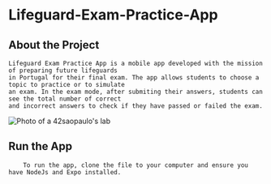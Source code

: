 # Lifeguard-Exam-Practice-App

## About the Project

	Lifeguard Exam Practice App is a mobile app developed with the mission of preparing future lifeguards
	in Portugal for their final exam. The app allows students to choose a topic to practice or to simulate 
	an exam. In the exam mode, after submiting their answers, students can see the total number of correct 
	and incorrect answers to check if they have passed or failed the exam. 
	
![Photo of a 42saopaulo's lab](https://i.ibb.co/8zVDyR0/app.png)


## Run the App
		To run the app, clone the file to your computer and ensure you have NodeJs and Expo installed. 
		
		
